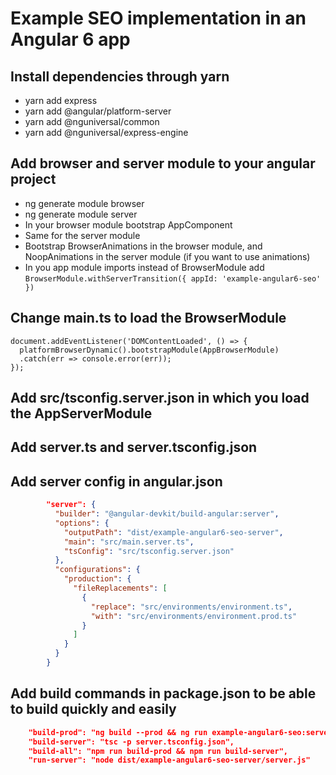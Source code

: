 # Example SEO implementation in an Angular 6 app

## Install dependencies through yarn

- yarn add express
- yarn add @angular/platform-server
- yarn add @nguniversal/common
- yarn add @nguniversal/express-engine

## Add browser and server module to your angular project

- ng generate module browser
- ng generate module server
- In your browser module bootstrap AppComponent
- Same for the server module
- Bootstrap BrowserAnimations in the browser module, and NoopAnimations in the server module (if you want to use animations)
- In you app module imports instead of BrowserModule add `BrowserModule.withServerTransition({ appId: 'example-angular6-seo' })`

## Change main.ts to load the BrowserModule

```angular2
document.addEventListener('DOMContentLoaded', () => {
  platformBrowserDynamic().bootstrapModule(AppBrowserModule)
  .catch(err => console.error(err));
});
```           

## Add src/tsconfig.server.json in which you load the AppServerModule

## Add server.ts and server.tsconfig.json

## Add server config in angular.json

```json
        "server": {
          "builder": "@angular-devkit/build-angular:server",
          "options": {
            "outputPath": "dist/example-angular6-seo-server",
            "main": "src/main.server.ts",
            "tsConfig": "src/tsconfig.server.json"
          },
          "configurations": {
            "production": {
              "fileReplacements": [
                {
                  "replace": "src/environments/environment.ts",
                  "with": "src/environments/environment.prod.ts"
                }
              ]
            }
          }
        }
```

## Add build commands in package.json to be able to build quickly and easily

```json
    "build-prod": "ng build --prod && ng run example-angular6-seo:server:production --output-hashing=none",
    "build-server": "tsc -p server.tsconfig.json",
    "build-all": "npm run build-prod && npm run build-server",
    "run-server": "node dist/example-angular6-seo-server/server.js"
```
